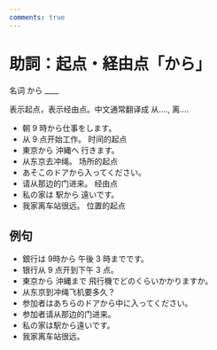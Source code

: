 ```yaml
---
comments: true
---
```


# 助詞：起点・経由点「から」

名词 から ____

表示起点，表示经由点。中文通常翻译成 从...., 离....


- 朝 9 時から仕事をします。
- 从 9 点开始工作。  时间的起点
- 東京から 沖縄へ 行きます。
- 从东京去冲绳。  场所的起点
- あそこのドアから入ってください。
- 请从那边的门进来。   经由点
- 私の家は 駅から 遠いです。
- 我家离车站很远。   位置的起点

## 例句

- 銀行は 9時から 午後 3 時までです。
- 银行从 9 点开到下午 3 点。
- 東京から 沖縄まで 飛行機でどのくらいかかりますか。
- 从东京到冲绳飞机要多久？
- 参加者はあちらのドアから中に入ってください。
- 参加者请从那边的门进来。
- 私の家は駅から遠いです。
- 我家离车站很远。


